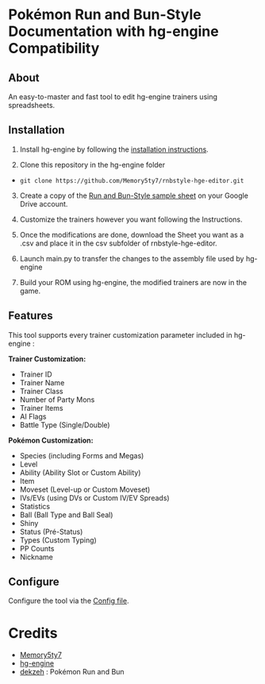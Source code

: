 # Pokémon Run and Bun-Style Documentation with hg-engine Compatibility
## About
An easy-to-master and fast tool to edit hg-engine trainers using spreadsheets.

## Installation

1. Install hg-engine by following the [installation instructions](https://github.com/BluRosie/hg-engine?tab=readme-ov-file#setup-instructions-linux-with-apt).

2. Clone this repository in the hg-engine folder
- ```git clone https://github.com/Memory5ty7/rnbstyle-hge-editor.git```

3. Create a copy of the [Run and Bun-Style sample sheet](https://docs.google.com/spreadsheets/d/1QQ9A7cZD-ivIZ9QNOgbUV2toyaC7QJ42lxEYZk_odos/edit?usp=sharing) on your Google Drive account.

4. Customize the trainers however you want following the Instructions.

5. Once the modifications are done, download the Sheet you want as a .csv and place it in the csv subfolder of rnbstyle-hge-editor.

6. Launch main.py to transfer the changes to the assembly file used by hg-engine

7. Build your ROM using hg-engine, the modified trainers are now in the game.

## Features

This tool supports every trainer customization parameter included in hg-engine :

**Trainer Customization:**
- Trainer ID
- Trainer Name
- Trainer Class
- Number of Party Mons
- Trainer Items
- AI Flags
- Battle Type (Single/Double)

**Pokémon Customization:**
- Species (including Forms and Megas)
- Level
- Ability (Ability Slot or Custom Ability)
- Item
- Moveset (Level-up or Custom Moveset)
- IVs/EVs (using DVs or Custom IV/EV Spreads)
- Statistics
- Ball (Ball Type and Ball Seal)
- Shiny
- Status (Pré-Status)
- Types (Custom Typing)
- PP Counts
- Nickname

## Configure

Configure the tool via the [Config file](config.py).

# Credits

* [Memory5ty7](https://github.com/Memory5ty7/)
* [hg-engine](https://github.com/BluRosie/hg-engine/blob/main/CREDITS.md)
* [dekzeh](https://x.com/dekzeh) : Pokémon Run and Bun